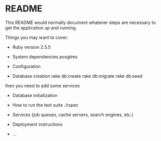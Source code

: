 # README

This README would normally document whatever steps are necessary to get the
application up and running.

Things you may want to cover:

* Ruby version
2.5.5

* System dependencies
posgtres

* Configuration

* Database creation
rake db:create
rake db:migrate
rake db:seed

then you need to add some services

* Database initialization

* How to run the test suite
./rspec

* Services (job queues, cache servers, search engines, etc.)

* Deployment instructions

* ...
